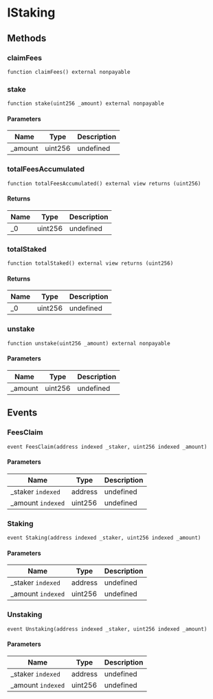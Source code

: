 # IStaking









## Methods

### claimFees

```solidity
function claimFees() external nonpayable
```






### stake

```solidity
function stake(uint256 _amount) external nonpayable
```





#### Parameters

| Name | Type | Description |
|---|---|---|
| _amount | uint256 | undefined |

### totalFeesAccumulated

```solidity
function totalFeesAccumulated() external view returns (uint256)
```






#### Returns

| Name | Type | Description |
|---|---|---|
| _0 | uint256 | undefined |

### totalStaked

```solidity
function totalStaked() external view returns (uint256)
```






#### Returns

| Name | Type | Description |
|---|---|---|
| _0 | uint256 | undefined |

### unstake

```solidity
function unstake(uint256 _amount) external nonpayable
```





#### Parameters

| Name | Type | Description |
|---|---|---|
| _amount | uint256 | undefined |



## Events

### FeesClaim

```solidity
event FeesClaim(address indexed _staker, uint256 indexed _amount)
```





#### Parameters

| Name | Type | Description |
|---|---|---|
| _staker `indexed` | address | undefined |
| _amount `indexed` | uint256 | undefined |

### Staking

```solidity
event Staking(address indexed _staker, uint256 indexed _amount)
```





#### Parameters

| Name | Type | Description |
|---|---|---|
| _staker `indexed` | address | undefined |
| _amount `indexed` | uint256 | undefined |

### Unstaking

```solidity
event Unstaking(address indexed _staker, uint256 indexed _amount)
```





#### Parameters

| Name | Type | Description |
|---|---|---|
| _staker `indexed` | address | undefined |
| _amount `indexed` | uint256 | undefined |



